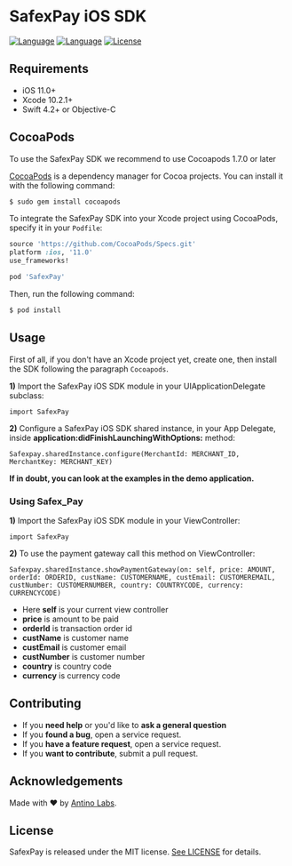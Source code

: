 <h1>SafexPay iOS SDK</h1>


 [![Language](https://img.shields.io/badge/Swift-5-red?style=plastic)]()
 [![Language](https://img.shields.io/badge/Objective--C-compatible-blue?style=plastic)]()
 [![License](https://img.shields.io/github/license/antinolabsdev/WddOnboarding-SDK-iOS?style=plastic)]()

## Requirements

- iOS 11.0+
- Xcode 10.2.1+
- Swift 4.2+ or Objective-C

## CocoaPods

To use the SafexPay SDK we recommend to use Cocoapods 1.7.0 or later

[CocoaPods](http://cocoapods.org) is a dependency manager for Cocoa projects. You can install it with the following command:

```bash
$ sudo gem install cocoapods
```

To integrate the SafexPay SDK into your Xcode project using CocoaPods, specify it in your `Podfile`:

```ruby
source 'https://github.com/CocoaPods/Specs.git'
platform :ios, '11.0'
use_frameworks!

pod 'SafexPay'
```


Then, run the following command:

```bash
$ pod install
```

## Usage
First of all, if you don't have an Xcode project yet, create one, then install the SDK following the paragraph `Cocoapods`.

**1)** Import the SafexPay iOS SDK module in your UIApplicationDelegate subclass:

```
import SafexPay
```

**2)** Configure a SafexPay iOS SDK shared instance, in your App Delegate, inside **application:didFinishLaunchingWithOptions:** method:

```
Safexpay.sharedInstance.configure(MerchantId: MERCHANT_ID, MerchantKey: MERCHANT_KEY)
```
**If in doubt, you can look at the examples in the demo application.**


### Using Safex_Pay
**1)** Import the SafexPay iOS SDK module in your ViewController:

```
import SafexPay
```

**2)** To use the payment gateway call this method on ViewController:

```
Safexpay.sharedInstance.showPaymentGateway(on: self, price: AMOUNT, orderId: ORDERID, custName: CUSTOMERNAME, custEmail: CUSTOMEREMAIL, custNumber: CUSTOMERNUMBER, country: COUNTRYCODE, currency: CURRENCYCODE)
```

- Here **self** is your current view controller
- **price** is amount to be paid
- **orderId** is transaction order id
- **custName** is customer name
- **custEmail** is customer email
- **custNumber** is customer number
- **country** is country code
- **currency** is currency code

## Contributing

- If you **need help** or you'd like to **ask a general question**
- If you **found a bug**, open a service request.
- If you **have a feature request**, open a service request.
- If you **want to contribute**, submit a pull request.



## Acknowledgements
Made with ❤️ by [Antino Labs](https://www.antino.io/).

## License
SafexPay is released under the MIT license. [See LICENSE](https://github.com/antinolabsdev/Safex-Pay_iOS/blob/master/LICENSE) for details.
